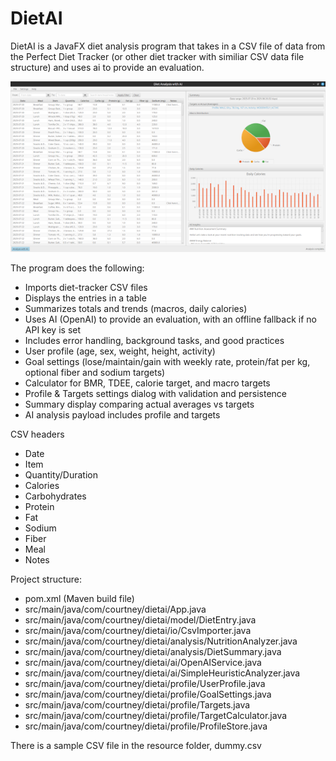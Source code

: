 # DietAI
DietAI is a JavaFX diet analysis program that takes in a CSV file of data from the Perfect Diet Tracker (or other diet tracker with similiar CSV data file structure) and uses ai to provide an evaluation. 

[![Click for larger image](https://github.com/dean-703/dietai/blob/main/DietGuru600.png?raw=true)](https://github.com/dean-703/dietai/blob/main/DietGuru.png?raw=true)

The program does the following:

- Imports diet-tracker CSV files
- Displays the entries in a table
- Summarizes totals and trends (macros, daily calories)
- Uses AI (OpenAI) to provide an evaluation, with an offline fallback if no API key is set
- Includes error handling, background tasks, and good practices
- User profile (age, sex, weight, height, activity)
- Goal settings (lose/maintain/gain with weekly rate, protein/fat per kg, optional fiber and sodium targets)
- Calculator for BMR, TDEE, calorie target, and macro targets
- Profile & Targets settings dialog with validation and persistence
- Summary display comparing actual averages vs targets
- AI analysis payload includes profile and targets

CSV headers
- Date
- Item
- Quantity/Duration
- Calories
- Carbohydrates
- Protein
- Fat
- Sodium
- Fiber
- Meal
- Notes

Project structure:
- pom.xml (Maven build file)
- src/main/java/com/courtney/dietai/App.java
- src/main/java/com/courtney/dietai/model/DietEntry.java
- src/main/java/com/courtney/dietai/io/CsvImporter.java
- src/main/java/com/courtney/dietai/analysis/NutritionAnalyzer.java
- src/main/java/com/courtney/dietai/analysis/DietSummary.java
- src/main/java/com/courtney/dietai/ai/OpenAIService.java
- src/main/java/com/courtney/dietai/ai/SimpleHeuristicAnalyzer.java
- src/main/java/com/courtney/dietai/profile/UserProfile.java
- src/main/java/com/courtney/dietai/profile/GoalSettings.java
- src/main/java/com/courtney/dietai/profile/Targets.java
- src/main/java/com/courtney/dietai/profile/TargetCalculator.java
- src/main/java/com/courtney/dietai/profile/ProfileStore.java
  
There is a sample CSV file in the resource folder, dummy.csv
